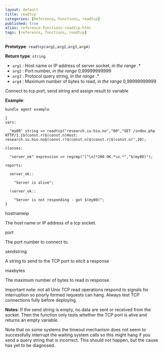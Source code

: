 ```yaml
---
layout: default
title: readtcp
categories: [Reference, Functions, readtcp]
published: true
alias: reference-functions-readtcp.html
tags: [reference, functions, readtcp]
---
```


**Prototype**: `readtcp(arg1,arg2,arg3,arg4)`

**Return type**: `string`

* `arg1` : Host name or IP address of server socket, *in the range* .\*
* `arg2` : Port number, *in the range* 0,99999999999   
* `arg3` : Protocol query string, *in the range* .\*
* `arg4` : Maximum number of bytes to read, *in the range* 0,99999999999

Connect to tcp port, send string and assign result to variable

**Example**:

```cf3
bundle agent example

{     
vars:

  "my80" string => readtcp("research.iu.hio.no","80","GET /index.php HTTP/1.1$(const.r)$(const.n)Host: research.iu.hio.no$(const.r)$(const.n)$(const.r)$(const.n)",20);

classes:

  "server_ok" expression => regcmp("[^\n]*200 OK.*\n.*","$(my80)");

reports:

  server_ok::

    "Server is alive";

  !server_ok::

    "Server is not responding - got $(my80)";
}
```

hostnameip

The host name or IP address of a tcp socket.   

port

The port number to connect to.   

sendstring

A string to send to the TCP port to elicit a response   

maxbytes

The maximum number of bytes to read in response.

Important note: not all Unix TCP read operations respond to signals for
interruption so poorly formed requests can hang. Always test TCP
connections fully before deploying.

**Notes**:
If the send string is empty, no data are sent or received from the
socket. Then the function only tests whether the TCP port is alive and
returns an empty variable.

Note that on some systems the timeout mechanism does not seem to
successfully interrupt the waiting system calls so this might hang if
you send a query string that is incorrect. This should not happen, but
the cause has yet to be diagnosed.
